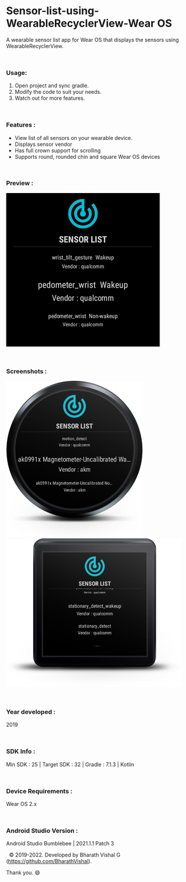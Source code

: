 # Sensor-list-using-WearableRecyclerView-Wear OS
 
A wearable sensor list app for Wear OS that displays the sensors using WearableRecyclerView.

&nbsp;
### Usage:
1. Open project and sync gradle.
2. Modify the code to suit your needs.
3. Watch out for more features.

&nbsp;
### Features :
- View list of all sensors on your wearable device.
- Displays sensor vendor
- Has full crown support for scrolling
- Supports round, rounded chin and square Wear OS devices

&nbsp;
### Preview : 
![Preview](https://github.com/BharathVishal/Sensor-list-using-WearableRecyclerView/blob/master/Preview/PreviewGif.gif)


&nbsp;
### Screenshots : 
![Screenshot 1](https://github.com/BharathVishal/Sensor-list-using-WearableRecyclerView/blob/master/Screenshots/1.png?s=10)
![Screenshot 2](https://github.com/BharathVishal/Sensor-list-using-WearableRecyclerView/blob/master/Screenshots/3.png?s=10)



&nbsp;
### Year developed : 
2019


&nbsp;
### SDK Info : 
Min SDK : 25  | Target SDK : 32 | Gradle : 7.1.3  | Kotlin 


&nbsp;
### Device Requirements : 
Wear OS 2.x


&nbsp;
### Android Studio Version : 
Android Studio Bumblebee | 2021.1.1 Patch 3




&nbsp;
© 2019-2022. Developed by Bharath Vishal G (https://github.com/BharathVishal).

Thank you. :smile:
